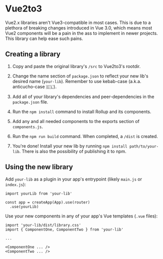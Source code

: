 # Vue2to3

Vue2.x libraries aren't Vue3-compatible in most cases. This is due to a plethora of breaking changes introduced in Vue 3.0, which means most Vue2 components will be a pain in the ass to implement in newer projects. This library can help ease such pains.

## Creating a library

1. Copy and paste the original library's `/src` to Vue2to3's rootdir.
2. Change the name section of `package.json` to reflect your new lib's desired name (`your-lib`). Remember to use kebab-case (a.k.a. anticucho-case 🇨🇱).

3. Add all of your library's dependencies and peer-dependencies in the `package.json` file.

4. Run the `npm install` command to install Rollup and its components.

5. Add any and all needed components to the exports section of `components.js`.

6. Run the `npm run build` command. When completed, a `/dist` is created.

7. You're done! Install your new lib by running `npm install path/to/your-lib`. There is also the possibility of publishing it to npm.


## Using the new library

Add `your-lib` as a plugin in your app's entrypoint (likely `main.js` or `index.js`):

```
import yourLib from 'your-lib'

const app = createApp(App).use(router)
  .use(yourLib)
```

Use your new components in any of your app's Vue templates (`.vue` files):

```
import 'your-lib/dist/library.css'
import { ComponentOne, ComponentTwo } from 'your-lib'

... 

<ComponentOne ... /> 
<ComponentTwo ... /> 
```
